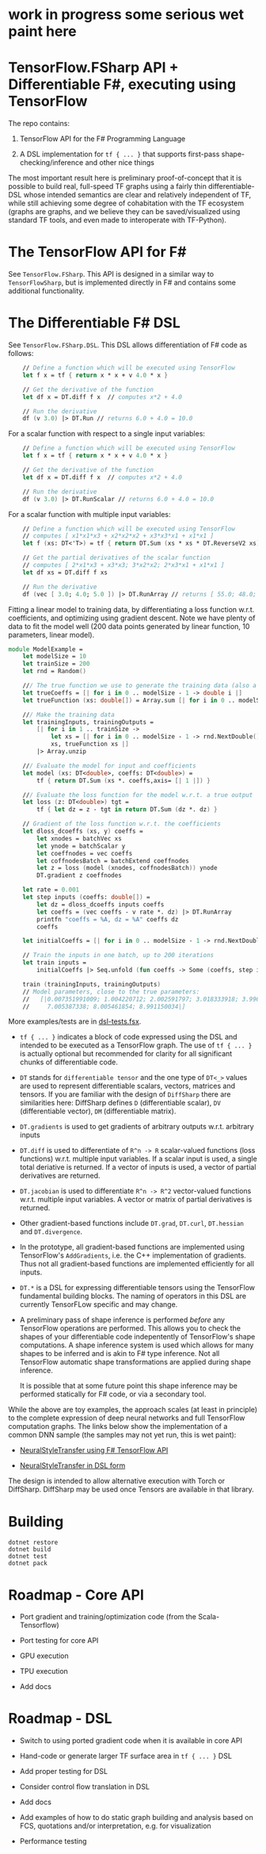 # **work in progress some serious wet paint here**

# TensorFlow.FSharp API + Differentiable F#, executing using TensorFlow

The repo contains:

1.	TensorFlow API for the F# Programming Language

2.	A DSL implementation for `tf { ... }` that supports first-pass shape-checking/inference and other nice things

The most important result here is preliminary proof-of-concept that it is possible to build real, full-speed
TF graphs using a fairly thin differentiable-DSL whose intended semantics are clear and relatively independent
of TF, while still achieving some degree of cohabitation with the TF ecosystem (graphs are graphs, and we believe they
can be saved/visualized using standard TF tools, and even made to interoperate with TF-Python).


# The TensorFlow API for F# 

See `TensorFlow.FSharp`.  This API is designed in a similar way to `TensorFlowSharp`, but is implemented directly in F# and
contains some additional functionality.

# The Differentiable F# DSL

See `TensorFlow.FSharp.DSL`.  This DSL allows differentiation of F# code as follows:

```fsharp
    // Define a function which will be executed using TensorFlow
    let f x = tf { return x * x + v 4.0 * x }

    // Get the derivative of the function
    let df x = DT.diff f x  // computes x*2 + 4.0

    // Run the derivative 
    df (v 3.0) |> DT.Run // returns 6.0 + 4.0 = 10.0
```
For a scalar function with respect to a single input variables:
```fsharp
    // Define a function which will be executed using TensorFlow
    let f x = tf { return x * x + v 4.0 * x }

    // Get the derivative of the function
    let df x = DT.diff f x  // computes x*2 + 4.0

    // Run the derivative 
    df (v 3.0) |> DT.RunScalar // returns 6.0 + 4.0 = 10.0
```
For a scalar function with multiple input variables:
```fsharp
    // Define a function which will be executed using TensorFlow
    // computes [ x1*x1*x3 + x2*x2*x2 + x3*x3*x1 + x1*x1 ]
    let f (xs: DT<'T>) = tf { return DT.Sum (xs * xs * DT.ReverseV2 xs) } 

    // Get the partial derivatives of the scalar function
    // computes [ 2*x1*x3 + x3*x3; 3*x2*x2; 2*x3*x1 + x1*x1 ]
    let df xs = DT.diff f xs   

    // Run the derivative 
    df (vec [ 3.0; 4.0; 5.0 ]) |> DT.RunArray // returns [ 55.0; 48.0; 39.0 ]
```
Fitting a linear model to training data, by differentiating a loss function w.r.t. coefficients, and optimizing
using gradient descent. Note we have plenty of data to fit the model well (200 data points generated by linear 
function, 10 parameters, linear model).
```fsharp
module ModelExample =
    let modelSize = 10
    let trainSize = 200
    let rnd = Random()

    /// The true function we use to generate the training data (also a linear model)
    let trueCoeffs = [| for i in 0 .. modelSize - 1 -> double i |]
    let trueFunction (xs: double[]) = Array.sum [| for i in 0 .. modelSize - 1 -> trueCoeffs.[i] * xs.[i] |]

    /// Make the training data
    let trainingInputs, trainingOutputs = 
        [| for i in 1 .. trainSize -> 
            let xs = [| for i in 0 .. modelSize - 1 -> rnd.NextDouble() |]
            xs, trueFunction xs |]
        |> Array.unzip

    /// Evaluate the model for input and coefficients
    let model (xs: DT<double>, coeffs: DT<double>) = 
        tf { return DT.Sum (xs *. coeffs,axis= [| 1 |]) }

    /// Evaluate the loss function for the model w.r.t. a true output
    let loss (z: DT<double>) tgt = 
        tf { let dz = z - tgt in return DT.Sum (dz *. dz) }

    // Gradient of the loss function w.r.t. the coefficients
    let dloss_dcoeffs (xs, y) coeffs = 
        let xnodes = batchVec xs
        let ynode = batchScalar y
        let coeffnodes = vec coeffs
        let coffnodesBatch = batchExtend coeffnodes
        let z = loss (model (xnodes, coffnodesBatch)) ynode
        DT.gradient z coeffnodes 

    let rate = 0.001
    let step inputs (coeffs: double[]) = 
        let dz = dloss_dcoeffs inputs coeffs 
        let coeffs = (vec coeffs - v rate *. dz) |> DT.RunArray
        printfn "coeffs = %A, dz = %A" coeffs dz
        coeffs

    let initialCoeffs = [| for i in 0 .. modelSize - 1 -> rnd.NextDouble()  * double modelSize|]

    // Train the inputs in one batch, up to 200 iterations
    let train inputs =
        initialCoeffs |> Seq.unfold (fun coeffs -> Some (coeffs, step inputs coeffs)) |> Seq.truncate 200 |> Seq.last

    train (trainingInputs, trainingOutputs)
    // Model parameters, close to the true parameters:
	//   [|0.007351991009; 1.004220712; 2.002591797; 3.018333918; 3.996983572; 4.981999364; 5.986054734; 
	//     7.005387338; 8.005461854; 8.991150034|]
```
More examples/tests are in [dsl-tests.fsx](https://github.com/fsprojects/TensorFlow.FSharp/blob/master/tests/dsl-tests.fsx).

* `tf { ... }` indicates a block of code expressed using the DSL and intended to be executed as a TensorFlow graph.  The
  use of `tf { ... }` is actually optional but recommended for clarity for all significant chunks of differentiable code.

* `DT` stands for `differentiable tensor` and the one type of `DT<_>` values are used to represent differentiable scalars, vectors, matrices and tensors.
  If you are familiar with the design of `DiffSharp` there are similarities here: DiffSharp defines `D` (differentiable scalar), `DV` (differentiable
  vector), `DM` (differentiable matrix).

* `DT.gradients` is used to get gradients of arbitrary outputs w.r.t. arbitrary inputs

* `DT.diff` is used to differentiate of `R^n -> R` scalar-valued functions (loss functions) w.r.t. multiple input variables. If 
  a scalar input is used, a single total deriative is returned. If a vector of inputs is used, a vector of
  partial derivatives are returned.

* `DT.jacobian` is used to differentiate `R^n -> R^2` vector-valued functions w.r.t. multiple input variables. A vector or
  matrix of partial derivatives is returned.

* Other gradient-based functions include `DT.grad`, `DT.curl`, `DT.hessian` and `DT.divergence`.

* In the prototype, all gradient-based functions are implemented using TensorFlow's `AddGradients`, i.e. the C++ implementation of
  gradients. Thus not all gradient-based functions are implemented efficiently for all inputs.

* `DT.*` is a DSL for expressing differentiable tensors using the TensorFlow fundamental building blocks.  The naming
  of operators in this DSL are currently TensorFLow specific and may change.

* A preliminary pass of shape inference is performed _before_ any TensorFlow operations are performed.  This
  allows you to check the shapes of your differentiable code indepentently of TensorFlow's shape computations.
  A shape inference system is used which allows for many shapes to be inferred and is akin to F# type inference.
  Not all TensorFlow automatic shape transformations are applied during shape inference.

  It is possible that at some future point this shape inference may be performed statically for F# code, or via a
  secondary tool.

While the above are toy examples, the approach scales (at least in principle) to the complete expression of deep neural networks
and full TensorFlow computation graphs. The links below show the implementation of a common DNN sample (the samples may not
yet run, this is wet paint):

* [NeuralStyleTransfer using F# TensorFlow API](https://github.com/fsprojects/TensorFlow.FSharp/blob/master/examples/NeuralStyleTransfer.fsx)

* [NeuralStyleTransfer in DSL form](https://github.com/fsprojects/TensorFlow.FSharp/blob/master/examples/NeuralStyleTransfer-dsl.fsx)

The design is intended to allow alternative execution with Torch or DiffSharp.
DiffSharp may be used once Tensors are available in that library.

# Building

    dotnet restore
	dotnet build
	dotnet test
	dotnet pack

# Roadmap - Core API

* Port gradient and training/optimization code (from the Scala-Tensorflow)

* Port testing for core API

* GPU execution

* TPU execution

* Add docs

# Roadmap - DSL

* Switch to using ported gradient code when it is available in core API

* Hand-code or generate larger TF surface area in `tf { ... }` DSL

* Add proper testing for DSL 

* Consider control flow translation in DSL

* Add docs

* Add examples of how to do static graph building and analysis based on FCS, quotations and/or interpretation, e.g. for visualization

* Performance testing
